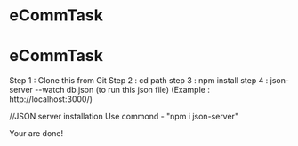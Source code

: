 # eCommTask
# eCommTask
Step 1 : Clone this from Git 
Step 2 : cd path 
step 3 : npm install
step 4 : json-server --watch db.json (to run this json file) 
(Example : http://localhost:3000/)

//JSON server installation
Use commond - "npm i json-server"

Your are done! 
